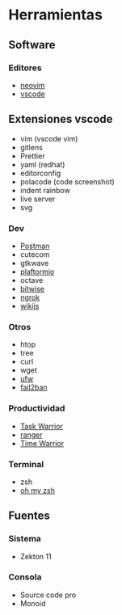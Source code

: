 # Herramientas

## Software

### Editores

* [neovim](https://neovim.io/)
* [vscode](https://code.visualstudio.com/)

## Extensiones vscode

* vim (vscode vim)
* gitlens
* Prettier
* yaml (redhat)
* editorconfig
* polacode (code screenshot)
* indent rainbow
* live server
* svg

### Dev

* [Postman](https://www.postman.com/)
* cutecom
* gtkwave
* [plaftormio](https://platformio.org/)
* octave
* [bitwise](https://github.com/mellowcandle/bitwise)
* [ngrok](https://ngrok.com/)
* [wikijs](https://timewarrior.net/)

### Otros

* htop
* tree
* curl
* wget
* [ufw](https://wiki.archlinux.org/index.php/Uncomplicated_Firewall)
* [fail2ban](http://fail2ban.org/wiki/index.php/Main_Page)

### Productividad

* [Task Warrior](https://taskwarrior.org/)
* [ranger](https://github.com/ranger/ranger)
* [Time Warrior](https://timewarrior.net/)

### Terminal

* zsh
* [oh my zsh](https://ohmyz.sh/)

## Fuentes

### Sistema

* Zekton 11

### Consola

* Source code pro
* Monoid
